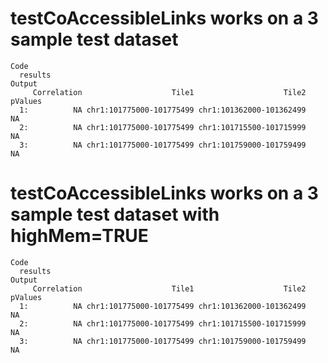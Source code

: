 # testCoAccessibleLinks works on a 3 sample test dataset

    Code
      results
    Output
         Correlation                    Tile1                    Tile2 pValues
      1:          NA chr1:101775000-101775499 chr1:101362000-101362499      NA
      2:          NA chr1:101775000-101775499 chr1:101715500-101715999      NA
      3:          NA chr1:101775000-101775499 chr1:101759000-101759499      NA

# testCoAccessibleLinks works on a 3 sample test dataset with highMem=TRUE

    Code
      results
    Output
         Correlation                    Tile1                    Tile2 pValues
      1:          NA chr1:101775000-101775499 chr1:101362000-101362499      NA
      2:          NA chr1:101775000-101775499 chr1:101715500-101715999      NA
      3:          NA chr1:101775000-101775499 chr1:101759000-101759499      NA

